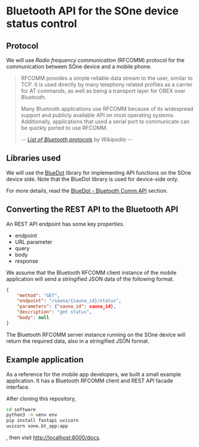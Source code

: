 # Bluetooth API for the SOne device status control


## Protocol

We will use *Radio frequency communication* (RFCOMM) protocol for the communication between SOne device and a mobile phone.

> RFCOMM provides a simple reliable data stream to the user, similar to TCP. It is used directly by many telephony related profiles as a carrier for AT commands, as well as being a transport layer for OBEX over Bluetooth.
>
>Many Bluetooth applications use RFCOMM because of its widespread support and publicly available API on most operating systems. Additionally, applications that used a serial port to communicate can be quickly ported to use RFCOMM.
>
> *-- [List of Bluetooth protocols](https://en.wikipedia.org/wiki/List_of_Bluetooth_protocols) by Wikipedia --*


## Libraries used

We will use the [BlueDot](https://bluedot.readthedocs.io/en/latest/) library for implementing API functions on the SOne device side. Note that the BlueDot library is used for device-side only.

For more details, read the [BlueDot - Bluetooth Comm API](https://bluedot.readthedocs.io/en/latest/btcommapi.html) section.


## Converting the REST API to the Bluetooth API

An REST API endpoint has some key properties.
* endpoint
* URL parameter
* query
* body
* response

We assume that the Bluetooth RFCOMM client instance of the mobile application will send a stringified JSON data of the following format.

```json
{
    "method": "GET",
    "endpoint": "/sauna/{sauna_id}/status",
    "parameters": {"sauna_id": sauna_id},
    "description": "get status",
    "body": null
}
```

The Bluetooth RFCOMM server instance running on the SOne device will return the required data, also in a stringified JSON format.


## Example application

As a reference for the mobile app developers, we built a small example application.
It has a Bluetooth RFCOMM client and REST API facade interface.

After cloning this repository,

```sh
cd software
python3 -m venv env
pip install fastapi uvicorn
uvicorn sone.bt_app:app
```

, then visit <http://localhost:8000/docs>.
